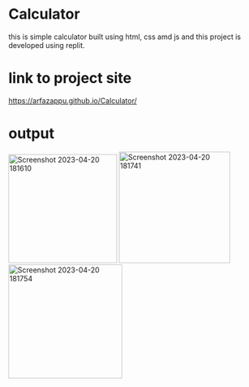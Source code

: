 # Calculator
this is simple calculator built using html, css amd js
and this project is developed using replit.

# link to project site
https://arfazappu.github.io/Calculator/

# output
<img width="214" alt="Screenshot 2023-04-20 181610" src="https://user-images.githubusercontent.com/108565133/233370761-1df929b7-a638-45e7-ad6d-c199b4160ed3.png">
<img width="219" alt="Screenshot 2023-04-20 181741" src="https://user-images.githubusercontent.com/108565133/233370789-56f452a1-3a61-424a-a3df-621746b9d3f6.png">
<img width="224" alt="Screenshot 2023-04-20 181754" src="https://user-images.githubusercontent.com/108565133/233370802-174c3f0e-263a-4c42-8bab-d9864e94a4f0.png">
